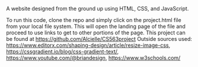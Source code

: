 
A website designed from the ground up using HTML, CSS, and JavaScript.

To run this code, clone the repo and simply click on the project.html file from your local file system. This will open the landing page of the file and proceed to use links to get to other portions of the page.
This project can be found at https://github.com/Alcielle/CS563project
Outside sources used: https://www.editorx.com/shaping-design/article/resize-image-css, https://cssgradient.io/blog/css-gradient-text/, https://www.youtube.com/@briandesign, https://www.w3schools.com/
